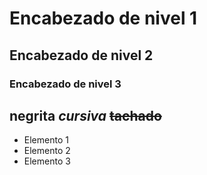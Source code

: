    # Encabezado de nivel 1
   ## Encabezado de nivel 2
   ### Encabezado de nivel 3

**negrita**
*cursiva*
~~tachado~~
---


- Elemento 1
- Elemento 2
- Elemento 3
